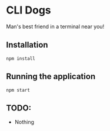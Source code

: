 # CLI Dogs

Man's best friend in a terminal near you!

## Installation

```shell
npm install
```

## Running the application

```shell
npm start
```

## TODO:

* Nothing
